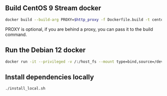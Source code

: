 ## Build CentOS 9 Stream docker

```bash
docker build --build-arg PROXY=$http_proxy -f Dockerfile.build -t centos9
```

PROXY is optional, if you are behind a proxy, you can pass it to the build command.


## Run the Debian 12 docker

```bash
docker run -it --privileged -v /:/host_fs --mount type=bind,source=/dev,target=/dev localhost/centos:stream9 /bin/bash
```

## Install dependencies locally

```bash
./install_local.sh

```
